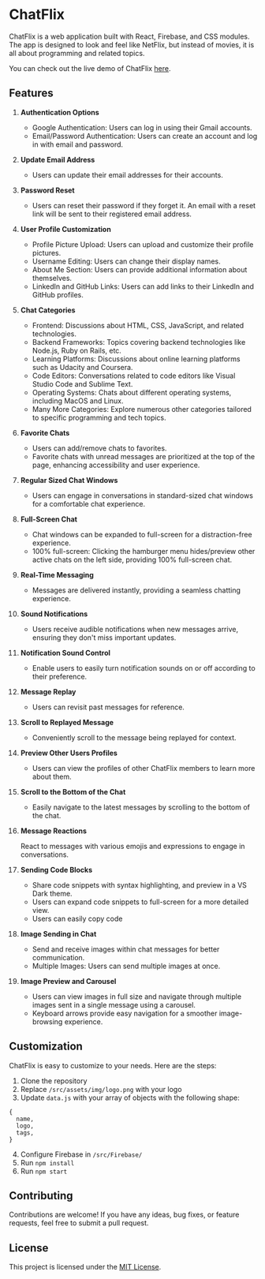 # ChatFlix

ChatFlix is a web application built with React, Firebase, and CSS modules. The app is designed to look and feel like NetFlix, but instead of movies, it is all about programming and related topics.

You can check out the live demo of ChatFlix [here](https://mxmxmarexmxm.github.io/ChatFlix/).

## Features

1.  **Authentication Options**

    - Google Authentication: Users can log in using their Gmail accounts.
    - Email/Password Authentication: Users can create an account and log in with email and password.

2.  **Update Email Address**

    - Users can update their email addresses for their accounts.

3.  **Password Reset**

    - Users can reset their password if they forget it. An email with a reset link will be sent to their registered email address.

4.  **User Profile Customization**

    - Profile Picture Upload: Users can upload and customize their profile pictures.
    - Username Editing: Users can change their display names.
    - About Me Section: Users can provide additional information about themselves.
    - LinkedIn and GitHub Links: Users can add links to their LinkedIn and GitHub profiles.

5.  **Chat Categories**

    - Frontend: Discussions about HTML, CSS, JavaScript, and related technologies.
    - Backend Frameworks: Topics covering backend technologies like Node.js, Ruby on Rails, etc.
    - Learning Platforms: Discussions about online learning platforms such as Udacity and Coursera.
    - Code Editors: Conversations related to code editors like Visual Studio Code and Sublime Text.
    - Operating Systems: Chats about different operating systems, including MacOS and Linux.
    - Many More Categories: Explore numerous other categories tailored to specific programming and tech topics.

6.  **Favorite Chats**

    - Users can add/remove chats to favorites.
    - Favorite chats with unread messages are prioritized at the top of the page, enhancing accessibility and user experience.

7.  **Regular Sized Chat Windows**

    - Users can engage in conversations in standard-sized chat windows for a comfortable chat experience.

8.  **Full-Screen Chat**

    - Chat windows can be expanded to full-screen for a distraction-free experience.
    - 100% full-screen: Clicking the hamburger menu hides/preview other active chats on the left side, providing 100% full-screen chat.

9.  **Real-Time Messaging**

    - Messages are delivered instantly, providing a seamless chatting experience.

10. **Sound Notifications**

    - Users receive audible notifications when new messages arrive, ensuring they don't miss important updates.

11. **Notification Sound Control**

    - Enable users to easily turn notification sounds on or off according to their preference.

12. **Message Replay**

    - Users can revisit past messages for reference.

13. **Scroll to Replayed Message**

    - Conveniently scroll to the message being replayed for context.

14. **Preview Other Users Profiles**

    - Users can view the profiles of other ChatFlix members to learn more about them.

15. **Scroll to the Bottom of the Chat**

    - Easily navigate to the latest messages by scrolling to the bottom of the chat.

16. **Message Reactions**

    React to messages with various emojis and expressions to engage in conversations.

17. **Sending Code Blocks**

    - Share code snippets with syntax highlighting, and preview in a VS Dark theme.
    - Users can expand code snippets to full-screen for a more detailed view.
    - Users can easily copy code

18. **Image Sending in Chat**

    - Send and receive images within chat messages for better communication.
    - Multiple Images: Users can send multiple images at once.

19. **Image Preview and Carousel**

    - Users can view images in full size and navigate through multiple images sent in a single message using a carousel.
    - Keyboard arrows provide easy navigation for a smoother image-browsing experience.

## Customization

ChatFlix is easy to customize to your needs. Here are the steps:

1. Clone the repository
2. Replace `/src/assets/img/logo.png` with your logo
3. Update `data.js` with your array of objects with the following shape:

```
{
  name,
  logo,
  tags,
}
```

4. Configure Firebase in `/src/Firebase/`
5. Run `npm install`
6. Run `npm start`

## Contributing

Contributions are welcome! If you have any ideas, bug fixes, or feature requests, feel free to submit a pull request.

## License

This project is licensed under the [MIT License](LICENSE).
